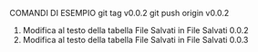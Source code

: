 COMANDI DI ESEMPIO
git tag v0.0.2
git push origin v0.0.2

1. Modifica al testo della tabella File Salvati in File Salvati 0.0.2
2. Modifica al testo della tabella File Salvati in File Salvati 0.0.3